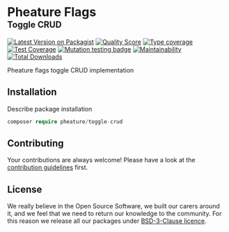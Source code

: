 # Pheature Flags <br><sub><sup>Toggle CRUD</sup></sub>

[![Latest Version on Packagist][ico-version]][link-packagist]
[![Quality Score][ico-code-quality]][link-code-quality]
[![Type coverage][ico-psalm]][link-psalm]
[![Test Coverage][ico-coverage]][link-coverage]
[![Mutation testing badge][ico-mutant]][link-mutant]
[![Maintainability][ico-maintain]][link-maintain]
[![Total Downloads][ico-downloads]][link-downloads]

Pheature flags toggle CRUD implementation

## Installation

Describe package installation

```php
composer require pheature/toggle-crud
```

## Contributing

Your contributions are always welcome! Please have a look at the [contribution guidelines](./CONTRIBUTING.md) first.

## License

We really believe in the Open Source Software, we built our carers around it, and we feel that we need to return our
knowledge to the community. For this reason we release all our packages under [BSD-3-Clause licence](./LICENSE.md). 

[ico-version]: https://img.shields.io/packagist/v/pheature/toggle-crud.svg?style=flat-square
[link-packagist]: https://packagist.org/packages/pheature/toggle-crud
[ico-downloads]: https://img.shields.io/packagist/dt/pheature/toggle-crud.svg?style=flat-square
[link-downloads]: https://packagist.org/packages/pheature/toggle-crud
[ico-coverage]: https://codecov.io/gh/pheature-flags/toggle-crud/branch/1.0.x/graph/badge.svg?token=DTQIQUZ106
[link-coverage]: https://codecov.io/gh/pheature-flags/toggle-crud
[ico-maintain]: https://api.codeclimate.com/v1/badges/e6d9ef290523229a1a0e/maintainability
[link-maintain]: https://codeclimate.com/github/pheature-flags/toggle-crud/maintainability
[ico-code-quality]: https://img.shields.io/scrutinizer/g/pheature-flags/toggle-crud.svg?style=flat-square
[link-code-quality]: https://scrutinizer-ci.com/g/pheature-flags/toggle-crud/badges/coverage.png?b=1.0.x
[ico-psalm]: https://shepherd.dev/github/pheature-flags/toggle-crud/coverage.svg
[link-psalm]: https://shepherd.dev/github/pheature-flags/toggle-crud
[ico-mutant]: https://img.shields.io/endpoint?style=flat&url=https%3A%2F%2Fbadge-api.stryker-mutator.io%2Fgithub.com%2Fpheature-flags%2Ftoggle-crud%2F1.0.x
[link-mutant]: https://dashboard.stryker-mutator.io/reports/github.com/pheature-flags/toggle-crud/1.0.x
